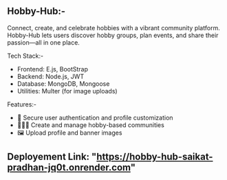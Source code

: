 Hobby-Hub:-
-----------
Connect, create, and celebrate hobbies with a vibrant community platform.
Hobby-Hub lets users discover hobby groups, plan events, and share their passion—all in one place.

Tech Stack:-
- Frontend: E.js, BootStrap
- Backend: Node.js, JWT
- Database: MongoDB, Mongoose
- Utilities: Multer (for image uploads)



Features:-
- 🔐 Secure user authentication and profile customization
- 🧑‍🤝‍🧑 Create and manage hobby-based communities
- 🖼️ Upload profile and banner images

Deployement Link: "https://hobby-hub-saikat-pradhan-jq0t.onrender.com"
-----------------
